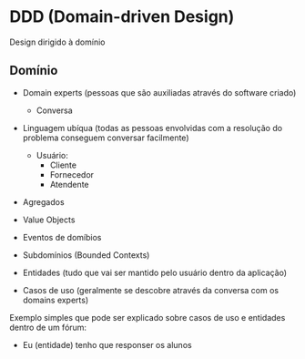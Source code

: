 # DDD (Domain-driven Design)

Design dirigido à domínio 

## Domínio

- Domain experts (pessoas que são auxiliadas através do software criado)
    - Conversa
- Linguagem ubíqua (todas as pessoas envolvidas com a resolução do problema conseguem conversar facilmente)
    - Usuário:
        * Cliente
        * Fornecedor
        * Atendente

- Agregados
- Value Objects
- Eventos de domíbios
- Subdomínios (Bounded Contexts)
- Entidades (tudo que vai ser mantido pelo usuário dentro da aplicação)
- Casos de uso (geralmente se descobre através da conversa com os domains experts)

Exemplo simples que pode ser explicado sobre casos de uso e entidades dentro de um fórum:

- Eu (entidade) tenho que responser os alunos


